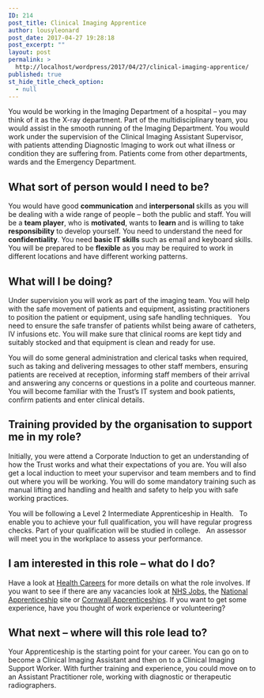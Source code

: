 ```yaml
---
ID: 214
post_title: Clinical Imaging Apprentice
author: lousyleonard
post_date: 2017-04-27 19:28:18
post_excerpt: ""
layout: post
permalink: >
  http://localhost/wordpress/2017/04/27/clinical-imaging-apprentice/
published: true
st_hide_title_check_option:
  - null
---
```

<div class="blocktext-pages-heading">You would be working in the Imaging Department of a hospital – you may think of it as the X-ray department. Part of the multidisciplinary team, you would assist in the smooth running of the Imaging Department. You would work under the supervision of the Clinical Imaging Assistant Supervisor, with patients attending Diagnostic Imaging to work out what illness or condition they are suffering from. Patients come from other departments, wards and the Emergency Department.</div>
<div class="blocktext">
<h2>What sort of person would I need to be?</h2>
You would have good <strong>communication</strong> and <strong>interpersonal </strong>skills as you will be dealing with a wide range of people – both the public and staff. You will be a <strong>team player</strong>, who is <strong>motivated</strong>, wants to <strong>learn </strong>and is willing to take <strong>responsibility</strong> to develop yourself. You need to understand the need for <strong>confidentiality</strong>. You need <strong>basic IT skills</strong> such as email and keyboard skills. You will be prepared to be <strong>flexible</strong> as you may be required to work in different locations and have different working patterns.

</div>
<div class="blocktext">
<h2>What will I be doing?</h2>
Under supervision you will work as part of the imaging team. You will help with the safe movement of patients and equipment, assisting practitioners to position the patient or equipment, using safe handling techniques.   You need to ensure the safe transfer of patients whilst being aware of catheters, IV infusions etc. You will make sure that clinical rooms are kept tidy and suitably stocked and that equipment is clean and ready for use.

You will do some general administration and clerical tasks when required, such as taking and delivering messages to other staff members, ensuring patients are received at reception, informing staff members of their arrival and answering any concerns or questions in a polite and courteous manner. You will become familiar with the Trust’s IT system and book patients, confirm patients and enter clinical details.

</div>
<div class="blocktext">
<h2>Training provided by the organisation to support me in my role?</h2>
Initially, you were attend a Corporate Induction to get an understanding of how the Trust works and what their expectations of you are. You will also get a local induction to meet your supervisor and team members and to find out where you will be working. You will do some mandatory training such as manual lifting and handling and health and safety to help you with safe working practices.

You will be following a Level 2 Intermediate Apprenticeship in Health.   To enable you to achieve your full qualification, you will have regular progress checks. Part of your qualification will be studied in college.   An assessor will meet you in the workplace to assess your performance.

</div>
<div class="blocktext">
<h2>I am interested in this role – what do I do?</h2>
Have a look at <a href="https://www.healthcareers.nhs.uk/explore-roles/clinical-support-staff/radiography-assistants-and-imaging-support-workers">Health Careers</a> for more details on what the role involves. If you want to see if there are any vacancies look at <a href="http://www.jobs.nhs.uk/">NHS Jobs</a>, the <a href="http://www.apprenticeships.gov.uk/how_to_apply">National Apprenticeship</a> site or <a href="http://cornwallapprenticeships.com/">Cornwall Apprenticeships</a>. If you want to get some experience, have you thought of work experience or volunteering?

</div>
<div class="blocktext">
<h2>What next – where will this role lead to?</h2>
Your Apprenticeship is the starting point for your career. You can go on to become a Clinical Imaging Assistant and then on to a Clinical Imaging Support Worker. With further training and experience, you could move on to an Assistant Practitioner role, working with diagnostic or therapeutic radiographers.

</div>